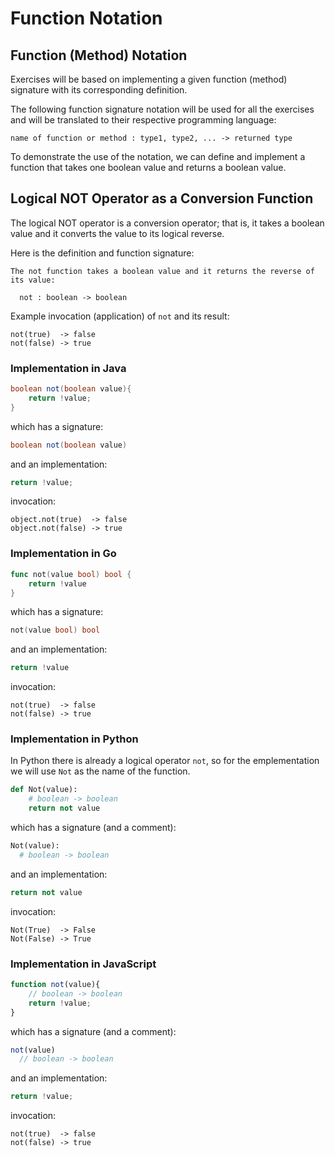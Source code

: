 # Function Notation

## Function (Method) Notation
Exercises will be based on implementing a given function (method) signature with its corresponding definition.

The following function signature notation will be used for all the exercises and will be translated to their respective 
programming language:

```
name of function or method : type1, type2, ... -> returned type
```

To demonstrate the use of the notation, we can define and implement a function that takes one boolean value and 
returns a boolean value.

## Logical NOT Operator as a Conversion Function 
The logical NOT operator is a conversion operator; that is, it takes a boolean value and it converts the value to its logical reverse.

Here is the definition and function signature:

```
The not function takes a boolean value and it returns the reverse of its value:

  not : boolean -> boolean
```

Example invocation (application) of `not` and its result:
```
not(true)  -> false
not(false) -> true
```

### Implementation in Java

```java
boolean not(boolean value){
    return !value;
}
```

which has a signature:

```java
boolean not(boolean value)
```

and an implementation:

```java
return !value;
```

invocation:
```
object.not(true)  -> false
object.not(false) -> true
```

### Implementation in Go 

```go
func not(value bool) bool {
    return !value
}
```

which has a signature:

```go
not(value bool) bool
```

and an implementation:

```go
return !value
```

invocation:
```
not(true)  -> false
not(false) -> true
```

### Implementation in Python 

In Python there is already a logical operator `not`, so for the emplementation we will use `Not` as the name of the function.

```python
def Not(value):
    # boolean -> boolean
    return not value
```

which has a signature (and a comment):

```python
Not(value):
  # boolean -> boolean
```

and an implementation:

```python
return not value
```

invocation:
```
Not(True)  -> False
Not(False) -> True
```

### Implementation in JavaScript 

```javascript
function not(value){
    // boolean -> boolean
    return !value;
}
```

which has a signature (and a comment):

```javascript
not(value)
  // boolean -> boolean
```

and an implementation:

```javascript
return !value;
```

invocation:
```
not(true)  -> false
not(false) -> true
```

